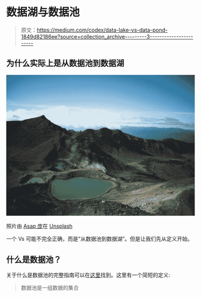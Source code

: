 # 数据湖与数据池

> 原文：<https://medium.com/codex/data-lake-vs-data-pond-1849d82186ee?source=collection_archive---------3----------------------->

## 为什么实际上是从数据池到数据湖

![](img/5c7014b83746c96ae6abb1d267218759.png)

照片由 [Asap 庞](https://unsplash.com/@asvp_ang?utm_source=unsplash&utm_medium=referral&utm_content=creditCopyText)在 [Unsplash](https://unsplash.com/s/photos/lakes?utm_source=unsplash&utm_medium=referral&utm_content=creditCopyText)

一个 Vs 可能不完全正确，而是“从数据池到数据湖”。但是让我们先从定义开始。

## 什么是数据池？

关于什么是数据池的完整指南可以在[这里](/geekculture/what-is-a-data-pond-c5718e065157)找到。这里有一个简短的定义:

> 数据池是一组数据的集合